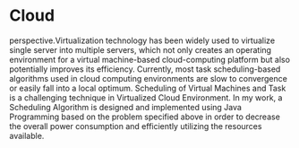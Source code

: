 # Cloud
perspective.Virtualization technology has been widely used to virtualize single server into multiple servers, which not only creates an operating environment for a virtual machine-based cloud-computing platform but also potentially improves its efficiency. Currently, most task scheduling-based algorithms used in cloud computing environments are slow to convergence or easily fall into a local optimum. Scheduling of Virtual Machines and Task is a challenging technique in Virtualized Cloud Environment. In my work, a Scheduling Algorithm is designed and implemented using Java Programming based on the problem specified above in order to decrease the overall power consumption and efficiently utilizing the resources available.
